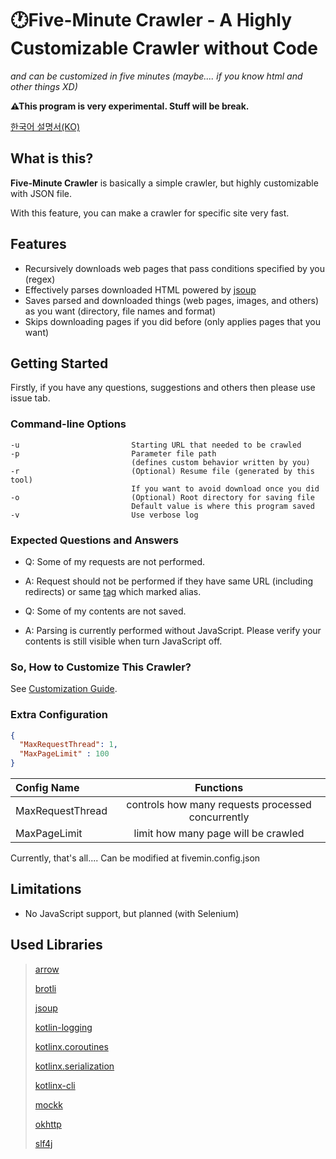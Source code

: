 # 🕐Five-Minute Crawler - A Highly Customizable Crawler without Code

_and can be customized in five minutes (maybe.... if you know html and other things XD)_

**⚠This program is very experimental. Stuff will be break.**

[한국어 설명서(KO)](README_KO.md)

## What is this?

**Five-Minute Crawler** is basically a simple crawler, but highly customizable with JSON file.

With this feature, you can make a crawler for specific site very fast.

## Features

- Recursively downloads web pages that pass conditions specified by you (regex)
- Effectively parses downloaded HTML powered by [jsoup](https://github.com/jhy/jsoup)
- Saves parsed and downloaded things (web pages, images, and others) as you want (directory, file names and format)
- Skips downloading pages if you did before (only applies pages that you want)

## Getting Started

Firstly, if you have any questions, suggestions and others then please use issue tab.

### Command-line Options

    -u                         Starting URL that needed to be crawled
    -p                         Parameter file path
                               (defines custom behavior written by you)
    -r                         (Optional) Resume file (generated by this tool)
                               If you want to avoid download once you did
    -o                         (Optional) Root directory for saving file
                               Default value is where this program saved
    -v                         Use verbose log

### Expected Questions and Answers

- Q: Some of my requests are not performed.
- A: Request should not be performed if they have same URL (including redirects) or same [tag](GUIDE.md#Tag) which
  marked alias.


- Q: Some of my contents are not saved.
- A: Parsing is currently performed without JavaScript. Please verify your contents is still visible when turn
  JavaScript off.

### So, How to Customize This Crawler?

See [Customization Guide](/GUIDE.md).

### Extra Configuration

```json
{
  "MaxRequestThread": 1,
  "MaxPageLimit" : 100
}
```

| Config Name      |                     Functions                     |
|:-----------------|:-------------------------------------------------:|
| MaxRequestThread | controls how many requests processed concurrently |
| MaxPageLimit     |        limit how many page will be crawled        |

Currently, that's all.... Can be modified at fivemin.config.json

## Limitations

- No JavaScript support, but planned (with Selenium)

## Used Libraries

> [arrow](https://github.com/arrow-kt/arrow)
>
> [brotli](https://github.com/google/brotli)
>
> [jsoup](https://github.com/jhy/jsoup)
>
> [kotlin-logging](https://github.com/MicroUtils/kotlin-logging)
>
> [kotlinx.coroutines](https://github.com/Kotlin/kotlinx.coroutines)
>
> [kotlinx.serialization](https://github.com/Kotlin/kotlinx.serialization)
>
> [kotlinx-cli](https://github.com/Kotlin/kotlinx-cli)
>
> [mockk](https://github.com/mockk/mockk)
>
> [okhttp](https://github.com/square/okhttp)
>
> [slf4j](https://github.com/qos-ch/slf4j)
>